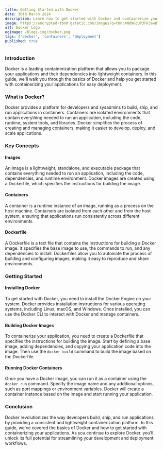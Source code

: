 ```yaml
---
title: Getting Started with Docker
date: 30th March 2024
description: Learn how to get started with Docker and containerize your applications for easy deployment.
image: https://encrypted-tbn0.gstatic.com/images?q=tbn:ANd9GcQP3FK3awBTlwANA922Etys3O4p3JXSNZ2HBQ&usqp=CAU
alt: Docker Logo
ogImage: /blogs-img/docker.png
tags: ['docker', 'containers', 'deployment']
published: true
---
```


### Introduction

Docker is a leading containerization platform that allows you to package your applications and their dependencies into lightweight containers. In this guide, we'll walk you through the basics of Docker and help you get started with containerizing your applications for easy deployment.

### What is Docker?

Docker provides a platform for developers and sysadmins to build, ship, and run applications in containers. Containers are isolated environments that contain everything needed to run an application, including the code, runtime, system tools, and libraries. Docker simplifies the process of creating and managing containers, making it easier to develop, deploy, and scale applications.

### Key Concepts

#### Images

An image is a lightweight, standalone, and executable package that contains everything needed to run an application, including the code, dependencies, and runtime environment. Docker images are created using a Dockerfile, which specifies the instructions for building the image.

#### Containers

A container is a runtime instance of an image, running as a process on the host machine. Containers are isolated from each other and from the host system, ensuring that applications run consistently across different environments.

#### Dockerfile

A Dockerfile is a text file that contains the instructions for building a Docker image. It specifies the base image to use, the commands to run, and any dependencies to install. Dockerfiles allow you to automate the process of building and configuring images, making it easy to reproduce and share environments.

### Getting Started

#### Installing Docker

To get started with Docker, you need to install the Docker Engine on your system. Docker provides installation instructions for various operating systems, including Linux, macOS, and Windows. Once installed, you can use the Docker CLI to interact with Docker and manage containers.

#### Building Docker Images

To containerize your application, you need to create a Dockerfile that specifies the instructions for building the image. Start by defining a base image, adding dependencies, and copying your application code into the image. Then use the `docker build` command to build the image based on the Dockerfile.

#### Running Docker Containers

Once you have a Docker image, you can run it as a container using the `docker run` command. Specify the image name and any additional options, such as port mappings or environment variables. Docker will create a container instance based on the image and start running your application.

### Conclusion

Docker revolutionizes the way developers build, ship, and run applications by providing a consistent and lightweight containerization platform. In this guide, we've covered the basics of Docker and how to get started with containerizing your applications. As you continue to explore Docker, you'll unlock its full potential for streamlining your development and deployment workflows.
